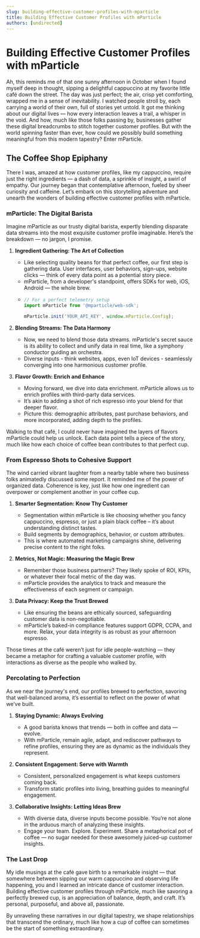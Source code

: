 ```yaml
---
slug: building-effective-customer-profiles-with-mparticle
title: Building Effective Customer Profiles with mParticle
authors: [undirected]
---
```



# Building Effective Customer Profiles with mParticle

Ah, this reminds me of that one sunny afternoon in October when I found myself deep in thought, sipping a delightful cappuccino at my favorite little café down the street. The day was just perfect; the air, crisp yet comforting, wrapped me in a sense of inevitability. I watched people stroll by, each carrying a world of their own, full of stories yet untold. It got me thinking about our digital lives — how every interaction leaves a trail, a whisper in the void. And how, much like those folks passing by, businesses gather these digital breadcrumbs to stitch together customer profiles. But with the world spinning faster than ever, how could we possibly build something meaningful from this modern tapestry? Enter mParticle. 

## The Coffee Shop Epiphany

There I was, amazed at how customer profiles, like my cappuccino, require just the right ingredients — a dash of data, a sprinkle of insight, a swirl of empathy. Our journey began that contemplative afternoon, fueled by sheer curiosity and caffeine. Let’s embark on this storytelling adventure and unearth the wonders of building effective customer profiles with mParticle.

### mParticle: The Digital Barista

Imagine mParticle as our trusty digital barista, expertly blending disparate data streams into the most exquisite customer profile imaginable. Here’s the breakdown — no jargon, I promise.

1. **Ingredient Gathering: The Art of Collection**
   - Like selecting quality beans for that perfect coffee, our first step is gathering data. User interfaces, user behaviors, sign-ups, website clicks — think of every data point as a potential story piece.
   - mParticle, from a developer's standpoint, offers SDKs for web, iOS, Android — the whole brew.
   - ```javascript
     // For a perfect telemetry setup
     import mParticle from '@mparticle/web-sdk';
     
     mParticle.init('YOUR_API_KEY', window.mParticle.Config);
     ```

2. **Blending Streams: The Data Harmony**
   - Now, we need to blend those data streams. mParticle's secret sauce is its ability to collect and unify data in real time, like a symphony conductor guiding an orchestra.
   - Diverse inputs - think websites, apps, even IoT devices - seamlessly converging into one harmonious customer profile.

3. **Flavor Growth: Enrich and Enhance**
   - Moving forward, we dive into data enrichment. mParticle allows us to enrich profiles with third-party data services.
   - It’s akin to adding a shot of rich espresso into your blend for that deeper flavor.
   - Picture this: demographic attributes, past purchase behaviors, and more incorporated, adding depth to the profiles.

Walking to that café, I could never have imagined the layers of flavors mParticle could help us unlock. Each data point tells a piece of the story, much like how each choice of coffee bean contributes to that perfect cup.

### From Espresso Shots to Cohesive Support

The wind carried vibrant laughter from a nearby table where two business folks animatedly discussed some report. It reminded me of the power of organized data. Coherence is key, just like how one ingredient can overpower or complement another in your coffee cup.

1. **Smarter Segmentation: Know Thy Customer**
   - Segmentation within mParticle is like choosing whether you fancy cappuccino, espresso, or just a plain black coffee – it’s about understanding distinct tastes.
   - Build segments by demographics, behavior, or custom attributes.
   - This is where automated marketing campaigns shine, delivering precise content to the right folks.

2. **Metrics, Not Magic: Measuring the Magic Brew**
   - Remember those business partners? They likely spoke of ROI, KPIs, or whatever their focal metric of the day was.
   - mParticle provides the analytics to track and measure the effectiveness of each segment or campaign.

3. **Data Privacy: Keep the Trust Brewed**
   - Like ensuring the beans are ethically sourced, safeguarding customer data is non-negotiable.
   - mParticle’s baked-in compliance features support GDPR, CCPA, and more. Relax, your data integrity is as robust as your afternoon espresso.

Those times at the café weren’t just for idle people-watching — they became a metaphor for crafting a valuable customer profile, with interactions as diverse as the people who walked by.

### Percolating to Perfection

As we near the journey's end, our profiles brewed to perfection, savoring that well-balanced aroma, it’s essential to reflect on the power of what we’ve built.

1. **Staying Dynamic: Always Evolving**
   - A good barista knows that trends — both in coffee and data — evolve.
   - With mParticle, remain agile, adapt, and rediscover pathways to refine profiles, ensuring they are as dynamic as the individuals they represent.

2. **Consistent Engagement: Serve with Warmth**
   - Consistent, personalized engagement is what keeps customers coming back.
   - Transform static profiles into living, breathing guides to meaningful engagement.

3. **Collaborative Insights: Letting Ideas Brew**
   - With diverse data, diverse inputs become possible. You’re not alone in the arduous march of analyzing these insights.
   - Engage your team. Explore. Experiment. Share a metaphorical pot of coffee — no sugar needed for these awesomely juiced-up customer insights.

### The Last Drop

My idle musings at the café gave birth to a remarkable insight — that somewhere between sipping our warm cappuccino and observing life happening, you and I learned an intricate dance of customer interaction. Building effective customer profiles through mParticle, much like savoring a perfectly brewed cup, is an appreciation of balance, depth, and craft. It’s personal, purposeful, and above all, passionate.

By unraveling these narratives in our digital tapestry, we shape relationships that transcend the ordinary, much like how a cup of coffee can sometimes be the start of something extraordinary.